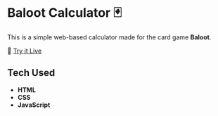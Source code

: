 # Baloot Calculator 🃏

This is a simple web-based calculator made for the card game **Baloot**.

🔗 [Try it Live](https://papaya-chimera-6f2734.netlify.app/)

## Tech Used

- **HTML**
- **CSS**
- **JavaScript**
